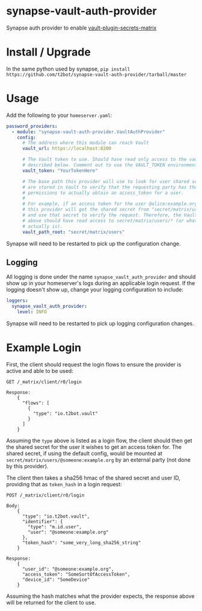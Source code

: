 # synapse-vault-auth-provider

Synapse auth provider to enable [vault-plugin-secrets-matrix](https://github.com/t2bot/vault-plugin-secrets-matrix)

# Install / Upgrade

In the same python used by synapse, `pip install https://github.com/t2bot/synapse-vault-auth-provider/tarball/master`

# Usage

Add the following to your `homeserver.yaml`:

```yaml
password_providers:
  - module: "synapse-vault-auth-provider.VaultAuthProvider"
    config:
      # The address where this module can reach Vault
      vault_url: https://localhost:8200

      # The Vault token to use. Should have read only access to the vault_path_root
      # described below. Comment out to use the VAULT_TOKEN environment variable.
      vault_token: "YourTokenHere"

      # The base path this provider will use to look for user shared secrets. Secrets
      # are stored in Vault to verify that the requesting party has the appropriate
      # permissions to actually obtain an access_token for a user.
      #
      # For example, if an access token for the user @alice:example.org was requested,
      # this provider will get the shared secret from "secret/matrix/users/@alice:example.org"
      # and use that secret to verify the request. Therefore, the Vault token listed
      # above should have read access to secret/matrix/users/* (or whatever your path
      # actually is).
      vault_path_root: "secret/matrix/users"
```

Synapse will need to be restarted to pick up the configuration change.

## Logging

All logging is done under the name `synapse_vault_auth_provider` and should show up
in your homeserver's logs during an applicable login request. If the logging doesn't
show up, change your logging configuration to include:

```yaml
loggers:
  synapse_vault_auth_provider:
    level: INFO
```

Synapse will need to be restarted to pick up logging configuration changes.

# Example Login

First, the client should request the login flows to ensure the provider is active
and able to be used:

```
GET /_matrix/client/r0/login

Response:
    {
      "flows": [
        {
          "type": "io.t2bot.vault"
        }
      ]
    }
```

Assuming the `type` above is listed as a login flow, the client should then get the
shared secret for the user it wishes to get an access token for. The shared secret,
if using the default config, would be mounted at `secret/matrix/users/@someone:example.org`
by an external party (not done by this provider).

The client then takes a sha256 hmac of the shared secret and user ID, providing that
as `token_hash` in a login request:

```
POST /_matrix/client/r0/login

Body:
    {
      "type": "io.t2bot.vault",
      "identifier": {
        "type": "m.id.user",
        "user": "@someone:example.org"
      },
      "token_hash": "some_very_long_sha256_string"
    }

Response:
    {
      "user_id": "@someone:example.org",
      "access_token": "SomeSortOfAccessToken",
      "device_id": "SomeDevice"
    }
```

Assuming the hash matches what the provider expects, the response above will be returned
for the client to use.
